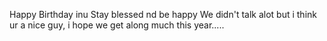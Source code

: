 Happy Birthday inu 
Stay blessed nd be happy
We didn't talk alot but i think ur a nice guy, i hope we get along much this year.....
